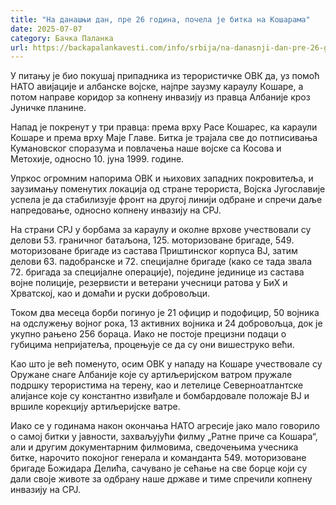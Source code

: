 ```yaml
---
title: "На данашњи дан, пре 26 година, почела је битка на Кошарама"
date: 2025-07-07
category: Бачка Паланка
url: https://backapalankavesti.com/info/srbija/na-danasnji-dan-pre-26-godina-pocela-je-bitka-na-kosarama/
---
```


У питању је био покушај припадника из терористичке ОВК да, уз помоћ НАТО авијације и албанске војске, најпре заузму караулу Кошаре, а потом направе коридор за копнену инвазију из правца Албаније кроз Јуничке планине.

Напад је покренут у три правца: према врху Расе Кошарес, ка караули Кошаре и према врху Маје Главе. Битка је трајала све до потписивања Кумановског споразума и повлачења наше војске са Косова и Метохије, односно 10. јуна 1999. године.

Упркос огромним напорима ОВК и њихових западних покровитеља, и заузимању поменутих локација од стране терориста, Војска Југославије успела је да стабилизује фронт на другој линији одбране и спречи даље напредовање, односно копнену инвазију на СРЈ.

На страни СРЈ у борбама за караулу и околне врхове учествовали су делови 53. граничног батаљона, 125. моторизоване бригаде, 549. моторизоване бригаде из састава Приштинског корпуса ВЈ, затим делови 63. падобранске и 72. специјалне бригаде (како се тада звала 72. бригада за специјалне операције), поједине јединице из састава војне полиције, резервисти и ветерани учесници ратова у БиХ и Хрватској, као и домаћи и руски добровољци.

Током два месеца борби погинуо је 21 официр и подофицир, 50 војника на одслужењу војног рока, 13 активних војника и 24 добровољца, док је укупно рањено 256 бораца. Иако не постоје прецизни подаци о губицима непријатеља, процењује се да су они вишеструко већи.

Као што је већ поменуто, осим ОВК у нападу на Кошаре учествовале су Оружане снаге Албаније које су артиљеријском ватром пружале подршку терористима на терену, као и летелице Северноатлантске алијансе које су константно извиђале и бомбардовале положаје ВЈ и вршиле корекцију артиљеријске ватре.

Иако се у годинама након окончања НАТО агресије јако мало говорило о самој битки у јавности, захваљујући филму „Ратне приче са Кошара“, али и другим документарним филмовима, сведочењима учесника битке, нарочито покојног генерала и команданта 549. моторизоване бригаде Божидара Делића, сачувано је сећање на све борце који су дали своје животе за одбрану наше државе и тиме спречили копнену инвазију на СРЈ.
